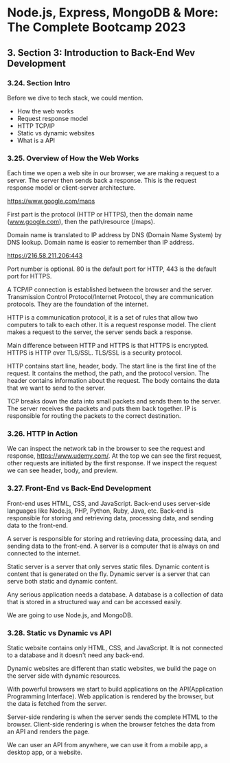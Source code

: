 # Node.js, Express, MongoDB & More: The Complete Bootcamp 2023

## 3. Section 3: Introduction to Back-End Wev Development

### 3.24. Section Intro

Before we dive to tech stack, we could mention.

- How the web works
- Request response model
- HTTP TCP/IP
- Static vs dynamic websites
- What is a API

### 3.25. Overview of How the Web Works

Each time we open a web site in our browser, we are making a request to a server. The server then sends back a response. This is the request response model or client-server architecture.

<https://www.google.com/maps>

First part is the protocol (HTTP or HTTPS), then the domain name (www.google.com), then the path/resource (/maps).

Domain name is translated to IP address by DNS (Domain Name System) by DNS lookup. Domain name is easier to remember than IP address.

<https://216.58.211.206:443>

Port number is optional. 80 is the default port for HTTP, 443 is the default port for HTTPS.

A TCP/IP connection is established between the browser and the server. Transmission Control Protocol/Internet Protocol, they are communication protocols. They are the foundation of the internet.

HTTP is a communication protocol, it is a set of rules that allow two computers to talk to each other. It is a request response model. The client makes a request to the server, the server sends back a response.

Main difference between HTTP and HTTPS is that HTTPS is encrypted. HTTPS is HTTP over TLS/SSL. TLS/SSL is a security protocol.

HTTP contains start line, header, body. The start line is the first line of the request. It contains the method, the path, and the protocol version. The header contains information about the request. The body contains the data that we want to send to the server.

TCP breaks down the data into small packets and sends them to the server. The server receives the packets and puts them back together. IP is responsible for routing the packets to the correct destination.

### 3.26. HTTP in Action

We can inspect the network tab in the browser to see the request and response, <https://www.udemy.com/>. At the top we can see the first request, other requests are initiated by the first response. If we inspect the request we can see header, body, and preview.

### 3.27. Front-End vs Back-End Development

Front-end uses HTML, CSS, and JavaScript. Back-end uses server-side languages like Node.js, PHP, Python, Ruby, Java, etc. Back-end is responsible for storing and retrieving data, processing data, and sending data to the front-end.

A server is responsible for storing and retrieving data, processing data, and sending data to the front-end. A server is a computer that is always on and connected to the internet.

Static server is a server that only serves static files. Dynamic content is content that is generated on the fly. Dynamic server is a server that can serve both static and dynamic content.

Any serious application needs a database. A database is a collection of data that is stored in a structured way and can be accessed easily.

We are going to use Node.js, and MongoDB.

### 3.28. Static vs Dynamic vs API

Static website contains only HTML, CSS, and JavaScript. It is not connected to a database and it doesn't need any back-end.

Dynamic websites are different than static websites, we build the page on the server side with dynamic resources.

With powerful browsers we start to build applications on the API(Application Programming Interface). Web application is rendered by the browser, but the data is fetched from the server.

Server-side rendering is when the server sends the complete HTML to the browser. Client-side rendering is when the browser fetches the data from an API and renders the page.

We can user an API from anywhere, we can use it from a mobile app, a desktop app, or a website.
